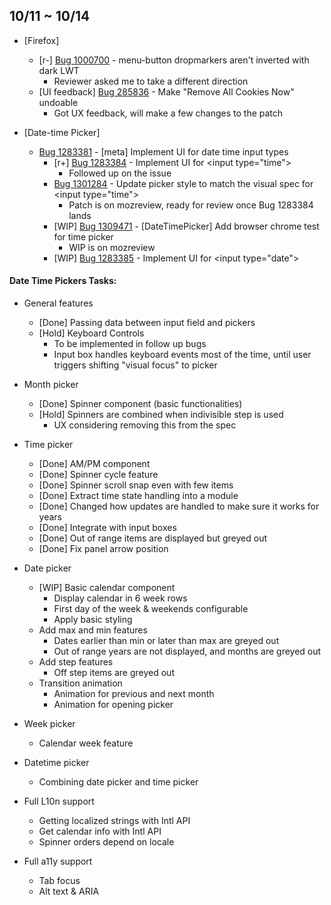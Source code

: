## 10/11 ~ 10/14

- [Firefox]
	- [r-] [Bug 1000700](https://bugzilla.mozilla.org/show_bug.cgi?id=1000700) - menu-button dropmarkers aren't inverted with dark LWT
		- Reviewer asked me to take a different direction
	- [UI feedback] [Bug 285836](https://bugzilla.mozilla.org/show_bug.cgi?id=285836) - Make "Remove All Cookies Now" undoable
		- Got UX feedback, will make a few changes to the patch

- [Date-time Picker]
	- [Bug 1283381](https://bugzilla.mozilla.org/show_bug.cgi?id=1283381) - [meta] Implement UI for date time input types
		- [r+] [Bug 1283384](https://bugzilla.mozilla.org/show_bug.cgi?id=1283384) - Implement UI for \<input type="time"\>
			- Followed up on the issue
		- [Bug 1301284](https://bugzilla.mozilla.org/show_bug.cgi?id=1301284) - Update picker style to match the visual spec for \<input type="time"\>
			- Patch is on mozreview, ready for review once Bug 1283384 lands
		- [WIP] [Bug 1309471](https://bugzilla.mozilla.org/show_bug.cgi?id=1309471) - [DateTimePicker] Add browser chrome test for time picker
			- WIP is on mozreview
		- [WIP] [Bug 1283385](https://bugzilla.mozilla.org/show_bug.cgi?id=1283385) -  Implement UI for \<input type="date"\>

#### Date Time Pickers Tasks:

- General features
	- [Done] Passing data between input field and pickers
	- [Hold] Keyboard Controls
		- To be implemented in follow up bugs
		- Input box handles keyboard events most of the time, until user triggers shifting "visual focus" to picker
- Month picker
	- [Done] Spinner component (basic functionalities)
	- [Hold] Spinners are combined when indivisible step is used
		- UX considering removing this from the spec
- Time picker
	- [Done] AM/PM component
	- [Done] Spinner cycle feature
	- [Done] Spinner scroll snap even with few items
	- [Done] Extract time state handling into a module
	- [Done] Changed how updates are handled to make sure it works for years
	- [Done] Integrate with input boxes
	- [Done] Out of range items are displayed but greyed out
	- [Done] Fix panel arrow position
- Date picker
	- [WIP] Basic calendar component
		- Display calendar in 6 week rows
		- First day of the week & weekends configurable
		- Apply basic styling
	- Add max and min features
		- Dates earlier than min or later than max are greyed out
		- Out of range years are not displayed, and months are greyed out
	- Add step features
		- Off step items are greyed out
	- Transition animation
		- Animation for previous and next month
		- Animation for opening picker
- Week picker
	- Calendar week feature
- Datetime picker
	- Combining date picker and time picker

- Full L10n support
	- Getting localized strings with Intl API
	- Get calendar info with Intl API
	- Spinner orders depend on locale
- Full a11y support
	- Tab focus
	- Alt text & ARIA
